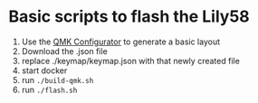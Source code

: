 # Basic scripts to flash the Lily58

1. Use the [QMK Configurator](https://config.qmk.fm/#/lily58/rev1/LAYOUT) to generate a basic layout
1. Download the .json file
1. replace ./keymap/keymap.json with that newly created file
1. start docker
1. run `./build-qmk.sh`
1. run `./flash.sh`
